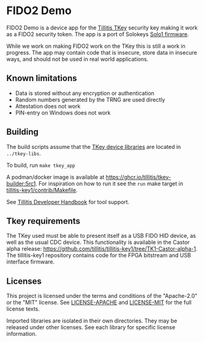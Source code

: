 # FIDO2 Demo

FIDO2 Demo is a device app for the [Tillitis TKey](https://www.tillitis.se)
security key making it work as a FIDO2 security token. The app is a port of
Solokeys [Solo1 firmware](https://github.com/solokeys/solo1/).

While we work on making FIDO2 work on the TKey this is still a work in
progress. The app may contain code that is insecure, store data in insecure
ways, and should not be used in real world applications.

## Known limitations

* Data is stored without any encryption or authentication
* Random numbers generated by the TRNG are used directly
* Attestation does not work
* PIN-entry on Windows does not work

## Building

The build scripts assume that the [TKey device
libraries](https://github.com/tillitis/tkey-libs/) are located in
`../tkey-libs`.

To build, run `make tkey_app`

A podman/docker image is available at
<https://ghcr.io/tillitis/tkey-builder:5rc1>. For inspiration on how to run it
see the `run` make target in
[tillitis-key1/contrib/Makefile](https://github.com/tillitis/tillitis-key1/blob/main/contrib/Makefile).

See [Tillitis Developer Handbook](https://dev.tillitis.se/) for tool support.

## Tkey requirements

The TKey used must be able to present itself as a USB FIDO HID device, as well
as the usual CDC device. This functionality is available in the Castor alpha
release: <https://github.com/tillitis/tillitis-key1/tree/TK1-Castor-alpha-1>.
The tillitis-key1 repository contains code for the FPGA bitstream and USB
interface firmware.

## Licenses

This project is licensed under the terms and conditions of the "Apache-2.0" or
the "MIT" license. See [LICENSE-APACHE](LICENSE-APACHE) and
[LICENSE-MIT](LICENSE-MIT) for the full license texts.

Imported libraries are isolated in their own directories. They may be released
under other licenses. See each library for specific license information.

